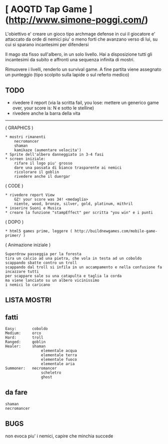 # [ AOQTD Tap Game ] (http://www.simone-poggi.com/)

L'obiettivo e' creare un gioco tipo archmage defense in cui il giocatore e' attaccato da orde di nemici 
piu' o meno forti che avanzano verso di lui, su cui si sparano incantesimi per difendersi

Il mago sta fisso sull'albero, in un solo livello.
Hai a disposizione tutti gli incantesimi da subito e affronti una sequenza infinita di mostri.

Rimuovere i livelli, renderlo un survival game. 
A fine partita viene assegnato un punteggio (tipo scolpito sulla lapide o sul referto medico)

## TODO	

- rivedere il report (via la scritta fail, you lose: mettere un generico game over, your score is: N e sotto le stelline)
- rivedere anche la barra della vita

-----


( GRAPHICS )

	* mostri rimanenti
		necromancer
		shaman
		kamikaze (aumentare velocita')
	* Sprite dell'albero danneggiato in 3-4 fasi
	* screen iniziale:
		rifare il logo piu' grosso
		dare una passata di bianco trasparente ai nemici
		ricolorare il goblin
		rivedere anche il duergar

( CODE )

	* rivedere report View
		GZ! your score was 34! <medaglia>
		niente, wood, bronze, silver, gold, platinum, mithril
	* inserire Suoni e Musica
	* creare la funzione "stampEffect" per scritta "you win" e i punti
	
( DOPO )

	* html5 games prime, leggere ( http://buildnewgames.com/mobile-game-primer/ )

( Animazione iniziale )

	Superdrow passeggia per la foresta
	tira un calcio ad una pietra, che vola in testa ad un coboldo
	scappando sbatte contro un troll
	scappando dal troll si infila in un accampamento e nella confusione fa incazzare tutti
	per scappare sale su una catapulta e taglia la corda
	ma viene lanciato su un albero vicinissimo
	i nemici lo caricano


## LISTA MOSTRI

fatti
---------------------------------------

	Easy: 		coboldo
	Medium: 	orco
	Hard: 		troll
	Ranged: 	goblin
	Healer: 	shaman
					elementale acqua
					elementale terra
					elementale fuoco
					elementale aria
	Summoner:	necromancer
					scheletro
					ghost

da fare
---------------------------------------

	shaman
	necromancer


## BUGS

non evoca piu' i nemici, capire che minchia succede
